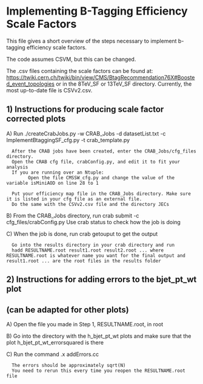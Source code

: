 # Implementing B-Tagging Efficiency Scale Factors
This file gives a short overview of the steps necessary to implement b-tagging efficiency scale factors.

The code assumes CSVM, but this can be changed. 

The .csv files containing the scale factors can be found at: 
https://twiki.cern.ch/twiki/bin/view/CMS/BtagRecommendation76X#Boosted_event_topologies or in the 8TeV_SF or 13TeV_SF directory. 
Currently, the most up-to-date file is CSVv2.csv.

## 1) Instructions for producing scale factor corrected plots

   A) Run
      ./createCrabJobs.py -w CRAB_Jobs -d datasetList.txt -c ImplementBtaggingSF_cfg.py -t crab_template.py
      
      After the CRAB jobs have been created, enter the CRAB_Jobs/cfg_files directory.
      Open the CRAB cfg file, crabConfig.py, and edit it to fit your analysis 
      If you are running over an Ntuple:
            Open the file CMSSW_cfg.py and change the value of the variable isMiniAOD on line 28 to 1 

      Put your efficiency map file in the CRAB_Jobs directory. Make sure it is listed in your cfg file as an external file.
      Do the same with the CSVv2.csv file and the directory JECs
  
   B) From the CRAB_Jobs directory, run
      crab submit -c cfg_files/crabConfig.py
      Use crab status to check how the job is doing
   
   C) When the job is done, run
      crab getouput
      to get the output

      Go into the results directory in your crab directory and run
      hadd RESULTNAME.root result1.root result2.root ... where RESULTNAME.root is whatever name you want for the final output and result1.root ... are the root files in the results folder


## 2) Instructions for adding errors to the bjet_pt_wt plot
##   (can be adapted for other plots)

   A) Open the file you made in Step 1, RESULTNAME.root, in root

   B) Go into the directory with the h_bjet_pt_wt plots and make sure that the plot h_bjet_pt_wt_errorsquared is there

   C) Run the command
      .x addErrors.cc

      The errors should be approximately sqrt(N)
      You need to rerun this every time you reopen the RESULTNAME.root file

          
